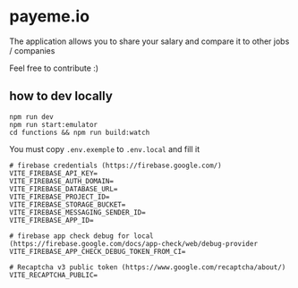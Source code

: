 # payeme.io

The application allows you to share your salary and compare it to other jobs / companies

Feel free to contribute :)

## how to dev locally

```
npm run dev
npm run start:emulator
cd functions && npm run build:watch
```

You must copy `.env.exemple` to `.env.local` and fill it

```
# firebase credentials (https://firebase.google.com/)
VITE_FIREBASE_API_KEY=
VITE_FIREBASE_AUTH_DOMAIN=
VITE_FIREBASE_DATABASE_URL=
VITE_FIREBASE_PROJECT_ID=
VITE_FIREBASE_STORAGE_BUCKET=
VITE_FIREBASE_MESSAGING_SENDER_ID=
VITE_FIREBASE_APP_ID=

# firebase app check debug for local (https://firebase.google.com/docs/app-check/web/debug-provider
VITE_FIREBASE_APP_CHECK_DEBUG_TOKEN_FROM_CI=

# Recaptcha v3 public token (https://www.google.com/recaptcha/about/)
VITE_RECAPTCHA_PUBLIC=
```
